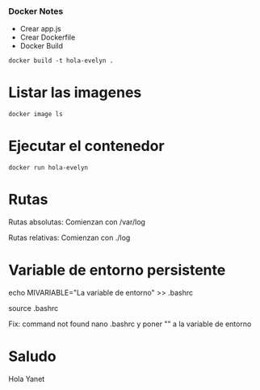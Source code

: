 ### Docker Notes

- Crear app.js
- Crear Dockerfile
- Docker Build

```
docker build -t hola-evelyn .
```
# Listar las imagenes
```
docker image ls
```
# Ejecutar el contenedor
```
docker run hola-evelyn
```
# Rutas

Rutas absolutas:
Comienzan con /var/log

Rutas relativas:
Comienzan con ./log

# Variable de entorno persistente

echo MIVARIABLE="La variable de entorno" >> .bashrc

source .bashrc

Fix: command not found
nano .bashrc y poner "" a la variable de entorno

# Saludo
Hola Yanet